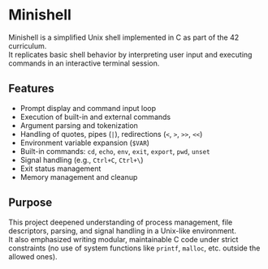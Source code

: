 # Minishell

Minishell is a simplified Unix shell implemented in C as part of the 42 curriculum.  
It replicates basic shell behavior by interpreting user input and executing commands in an interactive terminal session.

## Features

- Prompt display and command input loop
- Execution of built-in and external commands
- Argument parsing and tokenization
- Handling of quotes, pipes (`|`), redirections (`<`, `>`, `>>`, `<<`)
- Environment variable expansion (`$VAR`)
- Built-in commands: `cd`, `echo`, `env`, `exit`, `export`, `pwd`, `unset`
- Signal handling (e.g., `Ctrl+C`, `Ctrl+\`)
- Exit status management
- Memory management and cleanup

## Purpose

This project deepened understanding of process management, file descriptors, parsing, and signal handling in a Unix-like environment.  
It also emphasized writing modular, maintainable C code under strict constraints (no use of system functions like `printf`, `malloc`, etc. outside the allowed ones).
